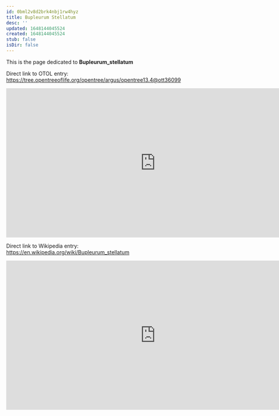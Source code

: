 ```yaml
---
id: 0bml2v8d2brk4nbj1rw4hyz
title: Bupleurum Stellatum
desc: ''
updated: 1648144045524
created: 1648144045524
stub: false
isDir: false
---
```

This is the page dedicated to **Bupleurum_stellatum**


Direct link to OTOL entry: https://tree.opentreeoflife.org/opentree/argus/opentree13.4@ott36099



<html>
    <body>
    <iframe src="https://tree.opentreeoflife.org/opentree/argus/opentree13.4@ott36099"
    width="800" height="400" frameborder="0" allowfullscreen> </iframe>
    </body>
</html>
    


Direct link to Wikipedia entry: https://en.wikipedia.org/wiki/Bupleurum_stellatum



<html>
    <body>
    <iframe src="https://en.wikipedia.org/wiki/Bupleurum_stellatum"
    width="800" height="400" frameborder="0" allowfullscreen> </iframe>
    </body>
</html>
    
